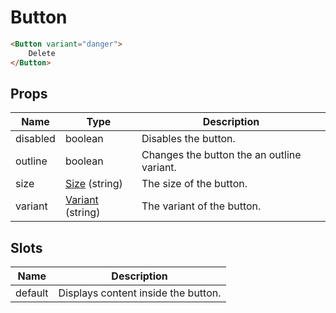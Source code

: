 # Button

```html
<Button variant="danger">
    Delete
</Button>
```

## Props

| Name | Type | Description |
| - | - | - |
| disabled | boolean | Disables the button. |
| outline | boolean | Changes the button the an outline variant. |
| size | [Size](#link-to-size-definition) (string) | The size of the button. |
| variant | [Variant](#link-to-variant-definition) (string) | The variant of the button. |

## Slots

| Name | Description |
| - | - |
| default | Displays content inside the button. |
